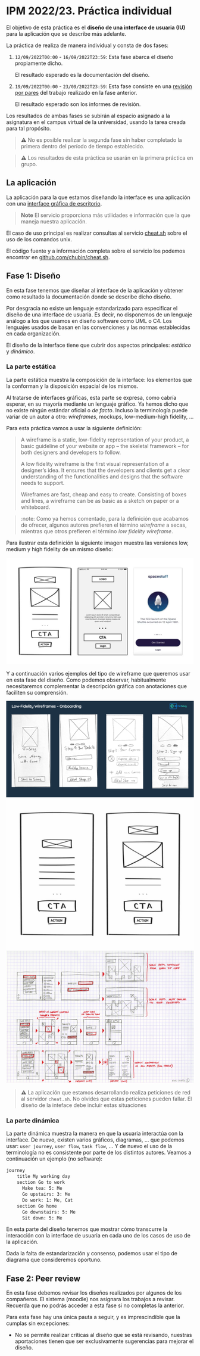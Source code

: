 # IPM 2022/23. Práctica individual

El objetivo de esta práctica es el **diseño de una interface de
usuaria (IU)** para la aplicación que se describe más adelante.

La práctica de realiza de manera individual y consta de dos fases:

  1. `12/09/2022T00:00` - `16/09/2022T23:59`: Esta fase abarca el
     diseño propiamente dicho.
	 
	 El resultado esperado es la documentación del diseño.
	 
  2. `19/09/2022T00:00` - `23/09/2022T23:59`: Esta fase consiste en una
     [revisión por pares](https://en.wikipedia.org/wiki/Peer_review)
     del trabajo realizado en la fase anterior.
	 
	 El resultado esperado son los informes de revisión.
	 
Los resultados de ambas fases se subirán al espacio asignado a la
asignatura en el campus virtual de la universidad, usando la tarea
creada para tal propósito.

> :warning: No es posible realizar la segunda fase sin haber
> completado la primera dentro del período de tiempo establecido.

> :warning: Los resultados de esta práctica se usarán en la primera
> práctica en grupo.


## La aplicación

La aplicación para la que estamos diseñando la interface es una
aplicación con una [interface gráfica de
escritorio](https://en.m.wikipedia.org/wiki/Graphical_user_interface).

> **Note** El servicio proporciona más utilidades e información que la
> que maneja nuestra aplicación.

El caso de uso principal es realizar consultas al servicio
[cheat.sh](http://cheat.sh) sobre el uso de los comandos unix.

El código fuente y a información completa sobre el servicio los
podemos encontrar en
[github.com/chubin/cheat.sh](https://github.com/chubin/cheat.sh).


## Fase 1: Diseño

En esta fase tenemos que diseñar al interface de la aplicación y
obtener como resultado la documentación donde se describe dicho
diseño.

Por desgracia no existe un lenguaje estandarizado para especificar el
diseño de una interface de usuaria. Es decir, no disponemos de un
lenguaje análogo a los que usamos en diseño software como UML o C4.
Los lenguajes usados de basan en las convenciones y las normas
establecidas en cada organización.

El diseño de la interface tiene que cubrir dos aspectos principales:
_estático_ y _dinámico_.


### La parte estática

La parte estática muestra la composición de la interface: los
elementos que la conforman y la disposición espacial de los mismos.

Al tratarse de interfaces gráficas, esta parte se expresa, como
cabría esperar, en su mayoría mediante un lenguaje gráfico. Ya
hemos dicho que no existe ningún estándar oficial o _de
facto_. Incluso la terminología puede variar de un autor a otro:
_wireframes_, mockups, low-medium-high fidelity, ...

Para esta práctica vamos a usar la siguiente definición:

> A wireframe is a static, low-fidelity representation of your
> product, a basic guideline of your website or app – the skeletal
> framework – for both designers and developers to follow.
>
> A low fidelity wireframe is the first visual representation of a
> designer’s idea.  It ensures that the developers and clients get
> a clear understanding of the functionalities and designs that
> the software needs to support.
>
> Wireframes are fast, cheap and easy to create. Consisting of
> boxes and lines, a wireframe can be as basic as a sketch on
> paper or a whiteboard.


> :note: Como ya hemos comentado, para la definición que acabamos
> de ofrecer, algunos autores prefieren el término _wireframe_ a
> secas, mientras que otros prefieren el término _low fidelity
> wireframe_.

Para ilustrar esta definición la siguiente imagen muestra las
versiones low, medium y high fidelity de un mismo diseño:

![Ejemplo low vs medium vs high fidelity](all-wireframes-1030x585.jpg)

Y a continuación varios ejemplos del tipo de wireframe que queremos
usar en esta fase del diseño. Como podemos observar, habitualmente
necesitaremos complementar la descripción gráfica con anotaciones que
faciliten su comprensión.

![Ejemplo 1 de wireframes](Low-Fidelity-Wireframes-1-1.png)
![Ejemplo 2 de wireframes](low-fidelity-1030x831.jpg)
![Ejemplo de wireframe con anotaciones](wireframe_re001-1.jpg)

> :warning: La aplicación que estamos desarrollando realiza peticiones
> de red al servidor `cheat.sh`. No olvides que estas peticiones
> pueden fallar. El diseño de la inteface debe incluir estas
> situaciones


### La parte dinámica

La parte dinámica muestra la manera en que la usuaria interactúa con
la interface. De nuevo, existen varios gráficos, diagramas, ... que
podemos usar: `user journey`, `user flow`, `task flow`, ... Y de nuevo
el uso de la terminología no es consistente por parte de los distintos
autores. Veamos a continuación un ejemplo (no software):

```mermaid
journey
    title My working day
    section Go to work
      Make tea: 5: Me
      Go upstairs: 3: Me
      Do work: 1: Me, Cat
    section Go home
      Go downstairs: 5: Me
      Sit down: 5: Me
```

En esta parte del diseño tenemos que mostrar cómo transcurre la
interacción con la interface de usuaria en cada uno de los casos de
uso de la aplicación.

Dada la falta de estandarización y consenso, podemos usar el tipo de
diagrama que consideremos oportuno.


## Fase 2: Peer review

En esta fase debemos revisar los diseños realizados por algunos de los
compañeros. El sistema (moodle) nos asignara los trabajos a
revisar. Recuerda que no podrás acceder a esta fase si no completas la
anterior.

Para esta fase hay una única pauta a seguir, y es imprescindible que
la cumplas sin excepciones:

  - No se permite realizar críticas al diseño que se está revisando,
    nuestras aportaciones tienen que ser exclusivamente sugerencias
    para mejorar el diseño.
